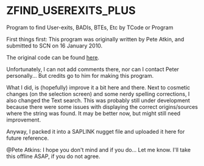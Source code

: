 # ZFIND_USEREXITS_PLUS
Program to find User-exits, BADIs, BTEs, Etc by TCode or Program

First things first: This program was originally written by Pete Atkin, and submitted to SCN on 16 January 2010.

The original code can be found <a href="https://wiki.scn.sap.com/wiki/display/Snippets/Find+User-exits%2C+BADIs%2C+BTEs%2C+Etc+by+TCode+or+Program">here</a>.

Unfortunately, I can not add comments there, nor can I contact Peter personally... But credits go to him for making this program.

What I did, is (hopefully) improve it a bit here and there. Next to cosmetic changes (on the selection screen) and some nerdy spelling corrections, I also changed the Text search. This was probably still under development because there were some issues with displaying the correct origins/sources where the string was found. It may be better now, but might still need improvement.

Anyway, I packed it into a SAPLINK nugget file and uploaded it here for future reference.

@Pete Atkins: 
I hope you don't mind and if you do... Let me know.
I'll take this offline ASAP, if you do not agree.

